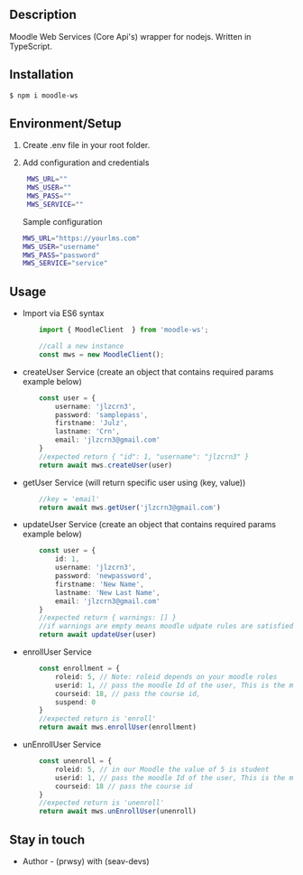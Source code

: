 ## Description

Moodle Web Services (Core Api's) wrapper for nodejs. Written in TypeScript.

## Installation

```bash
$ npm i moodle-ws
```

## Environment/Setup
1. Create .env file in your root folder.
2. Add configuration and credentials

   ```bash
    MWS_URL=""
    MWS_USER=""
    MWS_PASS=""
    MWS_SERVICE=""
    ```
    Sample configuration
    ```bash
    MWS_URL="https://yourlms.com"
    MWS_USER="username"
    MWS_PASS="password"
    MWS_SERVICE="service"
    ```

## Usage
- Import via ES6 syntax


    ```typescript
        import { MoodleClient  } from 'moodle-ws';

        //call a new instance
        const mws = new MoodleClient();
    ```

- createUser Service (create an object that contains required params example below)


    ```typescript
        const user = {
            username: 'jlzcrn3',
            password: 'samplepass',
            firstname: 'Julz',
            lastname: 'Crn',
            email: 'jlzcrn3@gmail.com'
        }
        //expected return { "id": 1, "username": "jlzcrn3" }
        return await mws.createUser(user)
    ```

- getUser Service (will return specific user using (key, value))


    ```typescript
        //key = 'email'
        return await mws.getUser('jlzcrn3@gmail.com')
    ```

- updateUser Service (create an object that contains required params example below)


    ```typescript
        const user = {
            id: 1,
            username: 'jlzcrn3',
            password: 'newpassword',
            firstname: 'New Name',
            lastname: 'New Last Name',
            email: 'jlzcrn3@gmail.com'
        }
        //expected return { warnings: [] }
        //if warnings are empty means moodle udpate rules are satisfied and user succesfully updated
        return await updateUser(user)
    ```

- enrollUser Service


    ```typescript
        const enrollment = {
            roleid: 5, // Note: roleid depends on your moodle roles
            userid: 1, // pass the moodle Id of the user, This is the moodle user id in your app 
            courseid: 18, // pass the course id,
            suspend: 0
        }
        //expected return is 'enroll'
        return await mws.enrollUser(enrollment)
    ```

- unEnrollUser Service


    ```typescript
        const unenroll = {
            roleid: 5, // in our Moodle the value of 5 is student
            userid: 1, // pass the moodle Id of the user, This is the moodle user id in your app 
            courseid: 18 // pass the course id
        }
        //expected return is 'unenroll'
        return await mws.unEnrollUser(unenroll)
    ```

## Stay in touch

- Author - (prwsy) with (seav-devs)